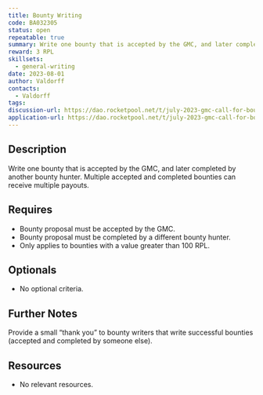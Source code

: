 ```yaml
---
title: Bounty Writing
code: BA032305
status: open
repeatable: true
summary: Write one bounty that is accepted by the GMC, and later completed by another bounty hunter.
reward: 3 RPL
skillsets:
  - general-writing
date: 2023-08-01
author: Valdorff
contacts:
  - Valdorff
tags: 
discussion-url: https://dao.rocketpool.net/t/july-2023-gmc-call-for-bounty-applications-deadline-is-july-15th/1936/7
application-url: https://dao.rocketpool.net/t/july-2023-gmc-call-for-bounty-applications-deadline-is-july-15th/1936/7
---
```


## Description

Write one bounty that is accepted by the GMC, and later completed by another bounty hunter. Multiple accepted and completed bounties can receive multiple payouts. 

## Requires
* Bounty proposal must be accepted by the GMC.
* Bounty proposal must be completed by a different bounty hunter.
* Only applies to bounties with a value greater than 100 RPL.

## Optionals
* No optional criteria.

## Further Notes
Provide a small “thank you” to bounty writers that write successful bounties (accepted and completed by someone else).

## Resources
* No relevant resources.
